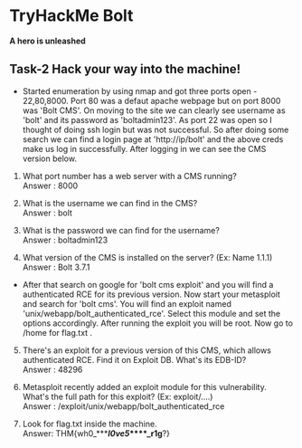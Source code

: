 # TryHackMe Bolt
**A hero is unleashed**

## Task-2 Hack your way into the machine!

* Started enumeration by using nmap and got three ports open - 22,80,8000. Port 80 was a defaut apache webpage but on port 8000 was 'Bolt CMS'. On moving to the site we can clearly see username as 'bolt' and its password as 'boltadmin123'. As port 22 was open so I thought of doing ssh login but was not successful. So after doing some search we can find a login page at 'http://ip/bolt' and the above creds make us log in successfully. After logging in we can see the CMS version below.

1. What port number has a web server with a CMS running?<br>
Answer : 8000

2. What is the username we can find in the CMS?<br>
Answer : bolt

3. What is the password we can find for the username?<br>
Answer : boltadmin123

4. What version of the CMS is installed on the server? (Ex: Name 1.1.1)<br>
Answer : Bolt 3.7.1

* After that search on google for 'bolt cms exploit' and you will find a authenticated RCE for its previous version. Now start your metasploit and search for 'bolt cms'. You will find an exploit named 'unix/webapp/bolt_authenticated_rce'. Select this module and set the options accordingly. After running the exploit you will be root. Now go to /home for flag.txt . 

5. There's an exploit for a previous version of this CMS, which allows authenticated RCE. Find it on Exploit DB. What's its EDB-ID?<br>
Answer : 48296

6. Metasploit recently added an exploit module for this vulnerability. What's the full path for this exploit? (Ex: exploit/....)<br>
Answer : /exploit/unix/webapp/bolt_authenticated_rce

7. Look for flag.txt inside the machine.<br>
Answer: THM{wh0_*****_l0ve5_****_r1g**?}
